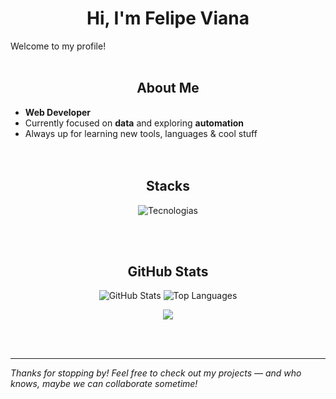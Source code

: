<h1 align="center">Hi, I'm Felipe Viana</h1>
Welcome to my profile!</br></br>

## <div align="center">About Me</div>

- **Web Developer**
- Currently focused on **data** and exploring **automation**
- Always up for learning new tools, languages & cool stuff</br></br></br>

## <div align="center">Stacks</div>

<p align="center">
 <img src="https://skillicons.dev/icons?i=python,js,html,css,mysql" alt="Tecnologias" />
</p></br></br>

## <div align="center">GitHub Stats</div>

<p align="center">
 <img src="https://github-readme-stats.vercel.app/api?username=FelipeWV93&show_icons=true&icon_color=50FA7B&bg_color=000000&text_color=FF65C6&title_color=8BE9FD&hide_border=true&custom_title=What%20I've%20Been%20Up%20To" alt="GitHub Stats" />
 <img src="https://github-readme-stats.vercel.app/api/top-langs/?username=FelipeWV93&layout=compact&title_color=8BE9FD&text_color=FF65C6&bg_color=000000&hide_border=true&custom_title=Code%20Palette" alt="Top Languages" />
</p>
<p align="center">
  <img src="https://github-readme-activity-graph.vercel.app/graph?username=FelipeWV93&bg_color=000000&color=FF65C6&title_color=8BE9FD&line=50FA7B&point=FFD6EB&area=true&area_color=8B008B&hide_border=true&days=30&custom_title=The%20Rhythm%20of%20My%20Code" /></p></br></br>

---

<i>Thanks for stopping by! Feel free to check out my projects — and who knows, maybe we can collaborate sometime!</i>
